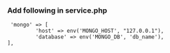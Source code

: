 ### Add following in service.php
```
 'mongo' => [
         'host' => env('MONGO_HOST', "127.0.0.1"),
         'database' => env('MONGO_DB', 'db_name'),
],
```